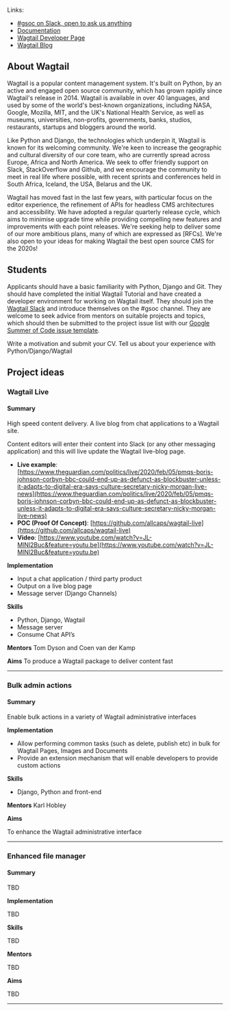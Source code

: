 Links: 
* [#gsoc on Slack, open to ask us anything](https://app.slack.com/client/T0K33F93J/CB7L6L5S6)
* [Documentation](http://docs.wagtail.io/?_ga=2.187979182.70138337.1613670607-1853036869.1613138867)
* [Wagtail Developer Page](https://wagtail.io/developers/)
* [Wagtail Blog](https://wagtail.io/blog/)

## About Wagtail

Wagtail is a popular content management system. It's built on Python, by an active and engaged open source community, which has grown rapidly since Wagtail's release in 2014. Wagtail is available in over 40 languages, and used by some of the world's best-known organizations, including NASA, Google, Mozilla, MIT, and the UK's National Health Service, as well as museums, universities, non-profits, governments, banks, studios, restaurants, startups and bloggers around the world.

Like Python and Django, the technologies which underpin it, Wagtail is known for its welcoming community. We're keen to increase the geographic and cultural diversity of our core team, who are currently spread across Europe, Africa and North America. We seek to offer friendly support on Slack, StackOverflow and Github, and we encourage the community to meet in real life where possible, with recent sprints and conferences held in South Africa, Iceland, the USA, Belarus and the UK.

Wagtail has moved fast in the last few years, with particular focus on the editor experience, the refinement of APIs for headless CMS architectures and accessibility. We have adopted a regular quarterly release cycle, which aims to minimise upgrade time while providing compelling new features and improvements with each point releases. We're seeking help to deliver some of our more ambitious plans, many of which are expressed as [RFCs]. We're also open to your ideas for making Wagtail the best open source CMS for the 2020s!

## Students

Applicants should have a basic familiarity with Python, Django and Git. They should have completed the initial Wagtail Tutorial and have created a developer environment for working on Wagtail itself. They should join the [Wagtail Slack](https://github.com/wagtail/wagtail/wiki/Slack) and introduce themselves on the #gsoc channel. They are welcome to seek advice from mentors on suitable projects and topics, which should then be submitted to the project issue list with our [Google Summer of Code issue template](https://github.com/wagtail/wagtail/issues/new?template=GSOC.md).

Write a motivation and submit your CV. Tell us about your experience with Python/Django/Wagtail

## Project ideas

### Wagtail Live
#### Summary

High speed content delivery. A live blog from chat applications to a Wagtail site.

Content editors will enter their content into Slack (or any other messaging application) and this will live update the Wagtail live-blog page.

- **Live example**: [https://www.theguardian.com/politics/live/2020/feb/05/pmqs-boris-johnson-corbyn-bbc-could-end-up-as-defunct-as-blockbuster-unless-it-adapts-to-digital-era-says-culture-secretary-nicky-morgan-live-news](https://www.theguardian.com/politics/live/2020/feb/05/pmqs-boris-johnson-corbyn-bbc-could-end-up-as-defunct-as-blockbuster-unless-it-adapts-to-digital-era-says-culture-secretary-nicky-morgan-live-news) 
- **POC (Proof Of Concept)**: [https://github.com/allcaps/wagtail-live](https://github.com/allcaps/wagtail-live)
- **Video**: [https://www.youtube.com/watch?v=JL-MlNl2Buc&feature=youtu.be](https://www.youtube.com/watch?v=JL-MlNl2Buc&feature=youtu.be)

**Implementation**
- Input a chat application / third party product
- Output on a live blog page
- Message server (Django Channels)

**Skills**
- Python, Django, Wagtail
- Message server
- Consume Chat API’s

**Mentors**
Tom Dyson and Coen van der Kamp

**Aims**
To produce a Wagtail package to deliver content fast

----------------------------------

### Bulk admin actions
#### Summary
Enable bulk actions in a variety of Wagtail administrative interfaces

**Implementation**
- Allow performing common tasks (such as delete, publish etc) in bulk for Wagtail Pages, Images and Documents
- Provide an extension mechanism that will enable developers to provide custom actions

**Skills**
- Django, Python and front-end

**Mentors**
Karl Hobley

**Aims**

To enhance the Wagtail administrative interface

-------------------------------------


### Enhanced file manager
#### Summary 
TBD

**Implementation**

TBD

**Skills**

TBD

**Mentors**

TBD

**Aims**

TBD

-------------------------------------